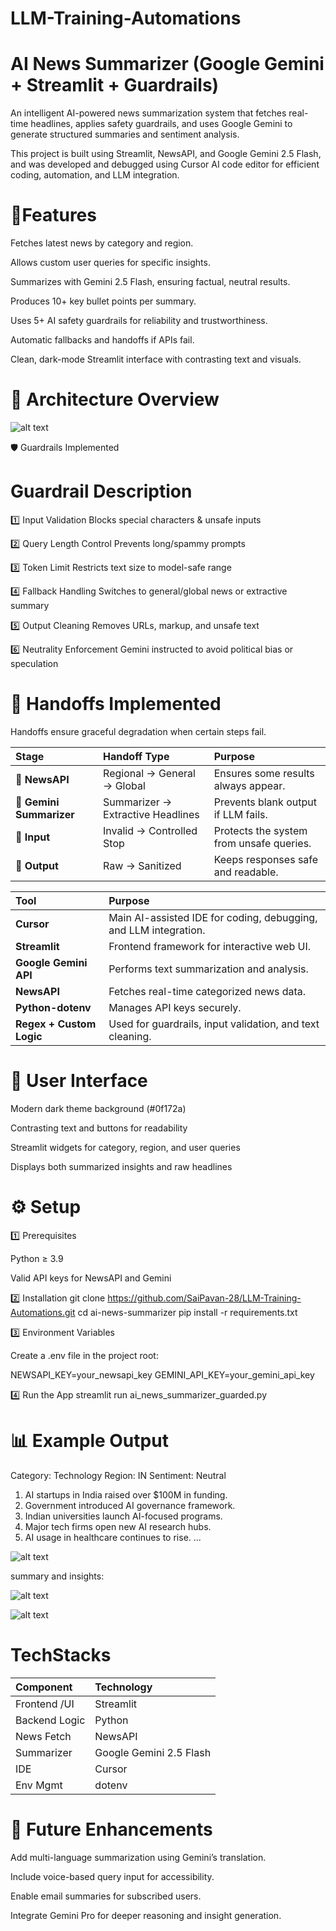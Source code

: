 # LLM-Training-Automations
# AI News Summarizer (Google Gemini + Streamlit + Guardrails)


An intelligent AI-powered news summarization system that fetches real-time headlines, applies safety guardrails, and uses Google Gemini to generate structured summaries and sentiment analysis.

This project is built using Streamlit, NewsAPI, and Google Gemini 2.5 Flash, and was developed and debugged using Cursor AI code editor for efficient coding, automation, and LLM integration.

# 🌟Features


Fetches latest news by category and region.

Allows custom user queries for specific insights.

Summarizes with Gemini 2.5 Flash, ensuring factual, neutral results.

Produces 10+ key bullet points per summary.

Uses 5+ AI safety guardrails for reliability and trustworthiness.

Automatic fallbacks and handoffs if APIs fail.

Clean, dark-mode Streamlit interface with contrasting text and visuals.


# 🧱 Architecture Overview

![alt text](image.png)




🛡️ Guardrails Implemented
#	Guardrail	Description
1️⃣	Input Validation	Blocks special characters & unsafe inputs

2️⃣	Query Length Control	Prevents long/spammy prompts

3️⃣	Token Limit	Restricts text size to model-safe range

4️⃣	Fallback Handling	Switches to general/global news or extractive summary

5️⃣	Output Cleaning	Removes URLs, markup, and unsafe text

6️⃣	Neutrality Enforcement	Gemini instructed to avoid political bias or speculation

# 🔄 Handoffs Implemented

Handoffs ensure graceful degradation when certain steps fail.

| Stage                    | Handoff Type                      | Purpose                                  |
| :----------------------- | :-------------------------------- | :--------------------------------------- |
| 📰 **NewsAPI**           | Regional → General → Global       | Ensures some results always appear.      |
| 🧠 **Gemini Summarizer** | Summarizer → Extractive Headlines | Prevents blank output if LLM fails.      |
| 🧩 **Input**             | Invalid → Controlled Stop         | Protects the system from unsafe queries. |
| 💬 **Output**            | Raw → Sanitized                   | Keeps responses safe and readable.       |

| Tool                     | Purpose                                                          |
| :----------------------- | :--------------------------------------------------------------- |
| **Cursor**               | Main AI-assisted IDE for coding, debugging, and LLM integration. |
| **Streamlit**            | Frontend framework for interactive web UI.                       |
| **Google Gemini API**    | Performs text summarization and analysis.                        |
| **NewsAPI**              | Fetches real-time categorized news data.                         |
| **Python-dotenv**        | Manages API keys securely.                                       |
| **Regex + Custom Logic** | Used for guardrails, input validation, and text cleaning.        |

# 🎨 User Interface

Modern dark theme background (#0f172a)

Contrasting text and buttons for readability

Streamlit widgets for category, region, and user queries

Displays both summarized insights and raw headlines

# ⚙️ Setup
1️⃣ Prerequisites

Python ≥ 3.9

Valid API keys for NewsAPI and Gemini

2️⃣ Installation
git clone https://github.com/SaiPavan-28/LLM-Training-Automations.git
cd ai-news-summarizer
pip install -r requirements.txt

3️⃣ Environment Variables

Create a .env file in the project root:

NEWSAPI_KEY=your_newsapi_key
GEMINI_API_KEY=your_gemini_api_key

4️⃣ Run the App
streamlit run ai_news_summarizer_guarded.py

# 📊 Example Output

Category: Technology
Region: IN
Sentiment: Neutral

1. AI startups in India raised over $100M in funding.
2. Government introduced AI governance framework.
3. Indian universities launch AI-focused programs.
4. Major tech firms open new AI research hubs.
5. AI usage in healthcare continues to rise.
...

![alt text](<UI_Interface of AI NEWS SUMMARIZER.jpg>)

summary and insights:

![alt text](<news_summary.jpg>)

![alt text](<news_summarizes_output.jpg>)

# TechStacks


| Component     | Technology              |
| :------------ | :---------------------- |
| Frontend /UI  | Streamlit               |
| Backend Logic | Python                  |
| News Fetch    | NewsAPI                 |
| Summarizer    | Google Gemini 2.5 Flash |
| IDE           | Cursor                  |
| Env Mgmt      | dotenv                  |




# 🚀 Future Enhancements

Add multi-language summarization using Gemini’s translation.

Include voice-based query input for accessibility.

Enable email summaries for subscribed users.

Integrate Gemini Pro for deeper reasoning and insight generation.
